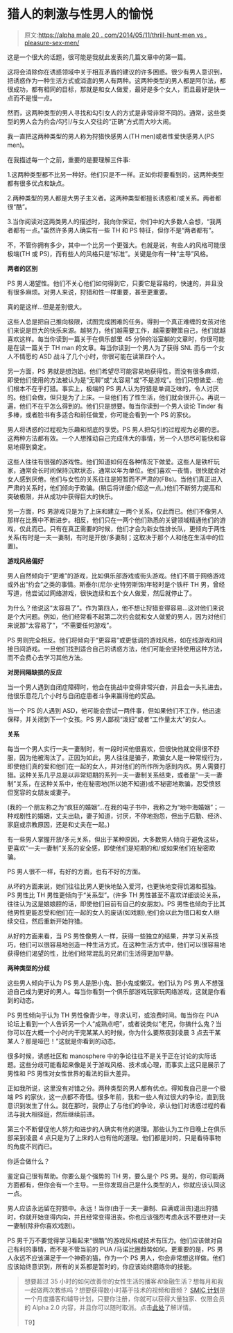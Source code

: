 # 猎人的刺激与性男人的愉悦

> 原文:[https://alpha male 20 . com/2014/05/11/thrill-hunt-men vs . pleasure-sex-men/](https://alphamale20.com/2014/05/11/thrill-hunt-men-vs-pleasure-sex-men/)

这是一个很大的话题，很可能是我就此发表的几篇文章中的第一篇。

这将会消除你在诱惑领域中关于相互矛盾的建议的许多困惑。很少有男人意识到，把诱惑作为一种生活方式或消遣的男人有两种。这两种类型的男人都是阿尔法，都很成功，都有相同的目标，那就是和女人做爱，最好是多个女人，而且最好是快一点而不是慢一点。

然而，这两种类型的男人寻找和勾引女人的方式是非常非常不同的。通常，这些类型的男人会为约会/勾引/与女人交往的“正确”方式而大吵大闹。

我一直把这两种类型的男人称为狩猎快感男人(TH men)或者性爱快感男人(PS men)。

在我描述每一个之前，重要的是要理解三件事:

1.这两种类型都不比另一种好。他们只是不一样。正如你将要看到的，这两种类型都有很多优点和缺点。

2.两种类型的男人都是大男子主义者。这两种类型都擅长诱惑和/或关系。两者都很“酷”。

3.当你阅读对这两类男人的描述时，我向你保证，你们中的大多数人会想，“我两者都有一点。”虽然许多男人确实有一些 TH 和 PS 特征，但你不是“两者都有”。

不，不管你拥有多少，其中一个比另一个更强大。也就是说，有些人的风格可能很极端(TH 或 PS)，而有些人的风格只是“标准”。关键是你有一种“主导”风格。

**两者的区别**

PS 男人渴望性。他们不关心他们如何得到它，只要它是容易的，快速的，并且没有很多麻烦。对男人来说，狩猎和性一样重要，甚至更重要。

真的是这样…但是差别很大。

这些人总是把自己推向极限，试图完成困难的任务。得到一个真正难缠的女孩对他们来说是巨大的快乐来源。越努力，他们越需要工作，越需要鞭策自己，他们就越喜欢这样。每当你读到一篇关于在俱乐部里 45 分钟的浴室躺的文章时，你很可能是在读一篇关于 TH man 的文章。每当你读到一个男人为了获得 SNL 而与一个女人不情愿的 ASD 战斗了几个小时，你很可能在读第四个人。

另一方面，PS 男就是想泡妞。他们希望尽可能容易地获得性，而没有很多麻烦，即使他们使用的方法被认为是“无聊”或“太容易”或“不是游戏”。他们只想做爱...他们根本不在乎打猎。事实上，极端的 PS 男人认为狩猎是单调乏味的，令人讨厌的。他们会做，但只是为了上床。一旦他们有了性生活，他们就会很开心。再说一遍，他们不在乎怎么得到的。他们只是想要。每当你读到一个男人谈论 Tinder 有多棒，或者脸书有多适合和前任做爱，你可能会看到一个 PS 的家伙。

男人将诱惑的过程视为乐趣和彻底的享受。PS 男人把勾引的过程视为必要的恶。这两种方法都有效。一个人想推动自己完成伟大的事情，另一个人想尽可能快和容易地得到奠定。

这些人往往有很强的游戏性。他们知道如何在各种情况下做爱。这些人是铁杆玩家，通常会长时间保持沉默状态，通常以年为单位。他们喜欢一夜情，很快就会对女人感到厌倦。他们与女性的关系往往是短暂而不严肃的(FBs)。当他们真正进入严肃的关系时，他们倾向于欺骗。(稍后将详细介绍这一点。)他们不断努力提高和突破极限，并从成功中获得巨大的快乐。

另一方面，PS 男游戏只是为了上床和建立一两个关系，仅此而已。他们不像男人那样在比赛中不断进步。相反，他们只在一两个他们熟悉的关键领域精通他们的游戏，仅此而已。只有在真正需要的时候，他们才会为新女性排长队，更倾向于两性关系(有时是一夫一妻制，有时是开放/多妻制；这取决于那个人和他在生活中的位置)。

**游戏风格偏好**

男人自然倾向于“更难”的游戏，比如俱乐部游戏或街头游戏。他们不屑于网络游戏或外出“约会”之类的事情。斯泰尔(尼尔·史特劳斯饰)年轻时是个铁杆 TH 男，曾经写道，他尝试过网络游戏，很快连续和五个女人做爱，然后就停止了。

为什么？他说这“太容易了”。作为第四人，他不想让狩猎变得容易…这对他们来说是个大问题。例如，他们经常看不起第二次约会就和女人做爱的男人，因为对他们来说那“太容易了”，“不需要任何游戏”。

PS 男则完全相反。他们将倾向于“更容易”或更低调的游戏风格，如在线游戏和间接日间游戏。一旦他们找到适合自己的诱惑方法，他们可能会坚持使用这种方法，而不会费心去学习其他方法。

**对房间隔缺损的反应**

当一个男人遇到自闭症障碍时，他会在挑战中变得非常兴奋，并且会一头扎进去。他很乐意花几个小时与自闭症患者斗争来赢得他的奖品。

当一个 PS 的人遇到 ASD，他可能会尝试一两件事，但如果他们不工作，他迅速保释，并关闭到下一个女孩。PS 男人鄙视“泼妇”或者“工作量太大”的女人。

**关系**

每当一个男人实行一夫一妻制时，有一段时间他很喜欢，但很快他就变得很不舒服，因为他被淘汰了。正因为如此，男人往往是骗子，欺骗女人是一种常规行为，即使他们真的爱和他们在一起的女人，并对他们的所作所为感到内疚。男人需要打猎。这种关系几乎总是以非常短期的系列一夫一妻制关系结束，或者是“一夫一妻制”关系，在这种关系中，他在秘密地(所以她不知道)或不秘密地欺骗，忍受愤怒但宽容的女朋友或妻子。

(我的一个朋友称之为“疯狂的婚姻”...在我的电子书中，我称之为“地中海婚姻”；一种戏剧性的婚姻，丈夫出轨，妻子知道，讨厌，不停地抱怨，但出于后勤、经济、家庭或宗教原因，还是和丈夫在一起。)

有一些男人掌握开放/多元关系，但出于某种原因，大多数男人倾向于避免这些，更喜欢“一夫一妻制”关系的安全感，即使他们是短期的和/或如果他们在秘密欺骗。

PS 男人很不一样，有好的方面，也有不好的方面。

从坏的方面来说，她们往往比男人更快地坠入爱河，也更快地变得饥渴和孤独。PS 男性比 TH 男性更倾向于“关系型”。(许多 TH 男性甚至不喜欢详细谈论关系，往往认为这是娘娘腔的话，即使他们目前有自己的女朋友)。PS 男性也倾向于比其他男性更能忍受和他们在一起的女人的废话(如戏剧),他们会以此为借口和女人继续交往，然后重新开始狩猎。

从好的方面来看，当 PS 男性像男人一样，获得一些独立的结果，并学习关系技巧，他们可以很容易地创造一种生活方式，在这种生活方式中，他们可以很容易地获得他们渴望的性，比他们经常混乱的兄弟们生活得更加平静。

**两种类型的分歧**

这些男人倾向于认为 PS 男人是胆小鬼、胆小鬼或懒汉。他们认为 PS 男人不想强迫自己成为更好的男人。每当你看到一个俱乐部游戏玩家玩网络游戏，这就是你看到的动态。

PS 男性倾向于认为 TH 男性像青少年，寻求认可，或浪费时间。每当你在 PUA 论坛上看到一个人告诉另一个人“成熟点吧”，或者说类似“老兄，你搞什么鬼？当你可以在大概一个小时内干完某某人的时候，你为什么要熬夜到凌晨 3 点去干某某人？那是哑巴！”这就是你看到的动态。

很多时候，诱惑社区和 manosphere 中的争论往往不是关于正在讨论的实际话题。这些分歧可能看起来像是关于游戏风格、技术或心理，而事实上这只是展示了男性和 PS 男性对女性世界的看法的巨大差异。

正如我所说，这里没有对错之分。两种类型的男人都有优点。得知我自己是一个极端 PS 的家伙，这一点都不奇怪。很多年前，我和一些人有过很大的争论，直到我意识到发生了什么。就在那时，我停止了与他们的争论，承认他们对诱惑过程的看法与我大相径庭，然后继续前进。

第三个不断督促他人努力和进步的人确实有他的道理。那些认为工作日晚上在俱乐部呆到凌晨 4 点只是为了上床的人也有他的道理。他们都是对的，只是看待事物的角度不同而已。

你适合做什么？

鉴定自己很有帮助。你要么是个强势的 TH 男，要么是个 PS 男。是的，你可能两方面都有，但你会有一个主导。一旦你发现自己是什么类型的人，你就应该认同这一点。

男人应该永远留在狩猎中。永远！当你(由于一夫一妻制、自满或沮丧)退出狩猎时，你就开始变得内向，并且经常变得沮丧。你也应该强烈考虑永远不要绝对一夫一妻制(除非你喜欢戏剧)。

PS 男千万不要觉得学习看起来“很酷”的游戏风格或技术有压力。他们应该做对自己有利的事情，而不是不管当前的 PUA /马诺比圈趋势如何。更重要的是，PS 男人永远不应该满足于一个神奇的猫，作为一个 PS 男人，你会非常想这样做。他们应该始终意识到，所有的关系都是暂时的，你应该始终磨练你的技能。

> 想要超过 35 小时的如何改善你的女性生活的播客*和*金融生活？想每月和我一起做两次教练吗？想要获得数小时基于技术的视频和音频？ [SMIC 计划](https://alphamale20.kartra.com/page/vIL17)是一个月度播客和辅导计划，只要你注册，你就可以获得大量独家、仅限会员的 Alpha 2.0 内容，并且你可以随时取消。点击[此处](https://alphamale20.kartra.com/page/vIL17)了解详情。
> 
> T9】